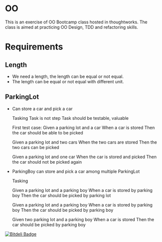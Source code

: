 # OO
This is an exercise of OO Bootcamp class hosted in thoughtworks. The class is aimed at practicing OO Design, TDD and refactoring skills.


# Requirements
## Length
- We need a length, the length can be equal or not equal.
- The length can be equal or not equal with different unit.

## ParkingLot
- Can store a car and pick a car

    Tasking
    Task is not step
    Task should be testable, valuable
    
    First test case: 
    Given a parking lot and a car
    When a car is stored
    Then the car should be able to be picked
    
    Given a parking lot and two cars
    When the two cars are stored
    Then the two cars can be picked
    
    Given a parking lot and one car
    When the car is stored and picked
    Then the car should not be picked again
    
    
- ParkingBoy can store and pick a car among multiple ParkingLot
    
    Tasking
    
    Given a parking lot and a parking boy
    When a car is stored by parking boy
    Then the car should be picked by parking lot

    Given a parking lot and a parking boy
    When a car is stored by parking boy
    Then the car should be picked by parking boy
    
    Given two parking lot and a parking boy
    When a car is stored
    Then the car should be picked by parking boy


[![Bitdeli Badge](https://d2weczhvl823v0.cloudfront.net/cyjia/oo/trend.png)](https://bitdeli.com/free "Bitdeli Badge")

